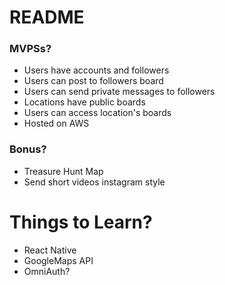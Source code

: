# README

### MVPSs?
* Users have accounts and followers
* Users can post to followers board
* Users can send private messages to followers
* Locations have public boards
* Users can access location's boards
* Hosted on AWS


### Bonus?
* Treasure Hunt Map 
* Send short videos instagram style


# Things to Learn?
* React Native
* GoogleMaps API
* OmniAuth?
